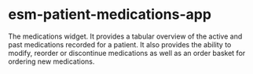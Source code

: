 # esm-patient-medications-app

The medications widget. It provides a tabular overview of the active and past medications recorded for a patient. It also provides the ability to modify, reorder or discontinue medications as well as an order basket for ordering new medications.
